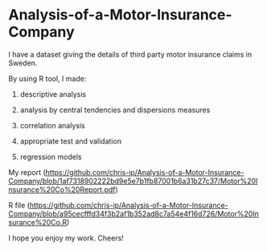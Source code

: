 # Analysis-of-a-Motor-Insurance-Company

I have a dataset giving the details of third party motor insurance claims in Sweden.

By using R tool, I made:

1. descriptive analysis

2. analysis by central tendencies and dispersions measures

3. correlation analysis

4. appropriate test and validation

5. regression models

My report (https://github.com/chris-ip/Analysis-of-a-Motor-Insurance-Company/blob/1af7318902222bd9e5e7b1fb87001b6a31b27c37/Motor%20Insurance%20Co%20Report.pdf)

R file (https://github.com/chris-ip/Analysis-of-a-Motor-Insurance-Company/blob/a95cecfffd34f3b2af1b352ad8c7a54e4f16d726/Motor%20Insurance%20Co.R)

I hope you enjoy my work. Cheers!
